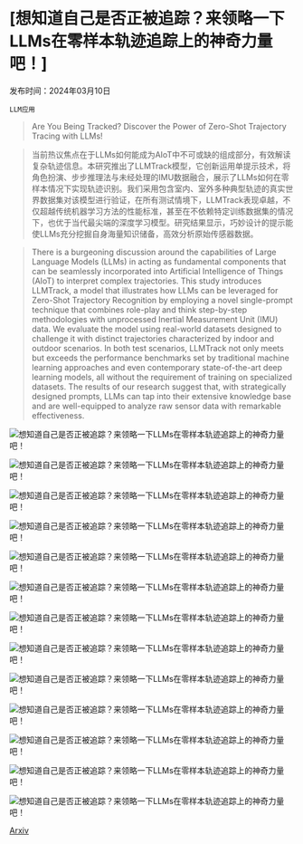 # [想知道自己是否正被追踪？来领略一下LLMs在零样本轨迹追踪上的神奇力量吧！]

发布时间：2024年03月10日

`LLM应用`

> Are You Being Tracked? Discover the Power of Zero-Shot Trajectory Tracing with LLMs!

> 当前热议焦点在于LLMs如何能成为AIoT中不可或缺的组成部分，有效解读复杂轨迹信息。本研究推出了LLMTrack模型，它创新运用单提示技术，将角色扮演、步步推理法与未经处理的IMU数据融合，展示了LLMs如何在零样本情况下实现轨迹识别。我们采用包含室内、室外多种典型轨迹的真实世界数据集对该模型进行验证，在所有测试情境下，LLMTrack表现卓越，不仅超越传统机器学习方法的性能标准，甚至在不依赖特定训练数据集的情况下，也优于当代最尖端的深度学习模型。研究结果显示，巧妙设计的提示能使LLMs充分挖掘自身海量知识储备，高效分析原始传感器数据。

> There is a burgeoning discussion around the capabilities of Large Language Models (LLMs) in acting as fundamental components that can be seamlessly incorporated into Artificial Intelligence of Things (AIoT) to interpret complex trajectories. This study introduces LLMTrack, a model that illustrates how LLMs can be leveraged for Zero-Shot Trajectory Recognition by employing a novel single-prompt technique that combines role-play and think step-by-step methodologies with unprocessed Inertial Measurement Unit (IMU) data. We evaluate the model using real-world datasets designed to challenge it with distinct trajectories characterized by indoor and outdoor scenarios. In both test scenarios, LLMTrack not only meets but exceeds the performance benchmarks set by traditional machine learning approaches and even contemporary state-of-the-art deep learning models, all without the requirement of training on specialized datasets. The results of our research suggest that, with strategically designed prompts, LLMs can tap into their extensive knowledge base and are well-equipped to analyze raw sensor data with remarkable effectiveness.

![想知道自己是否正被追踪？来领略一下LLMs在零样本轨迹追踪上的神奇力量吧！](../../../paper_images/2403.06201/x1.png)

![想知道自己是否正被追踪？来领略一下LLMs在零样本轨迹追踪上的神奇力量吧！](../../../paper_images/2403.06201/x2.png)

![想知道自己是否正被追踪？来领略一下LLMs在零样本轨迹追踪上的神奇力量吧！](../../../paper_images/2403.06201/x3.png)

![想知道自己是否正被追踪？来领略一下LLMs在零样本轨迹追踪上的神奇力量吧！](../../../paper_images/2403.06201/x4.png)

![想知道自己是否正被追踪？来领略一下LLMs在零样本轨迹追踪上的神奇力量吧！](../../../paper_images/2403.06201/x5.png)

![想知道自己是否正被追踪？来领略一下LLMs在零样本轨迹追踪上的神奇力量吧！](../../../paper_images/2403.06201/x6.png)

![想知道自己是否正被追踪？来领略一下LLMs在零样本轨迹追踪上的神奇力量吧！](../../../paper_images/2403.06201/x7.png)

![想知道自己是否正被追踪？来领略一下LLMs在零样本轨迹追踪上的神奇力量吧！](../../../paper_images/2403.06201/x8.png)

![想知道自己是否正被追踪？来领略一下LLMs在零样本轨迹追踪上的神奇力量吧！](../../../paper_images/2403.06201/x9.png)

![想知道自己是否正被追踪？来领略一下LLMs在零样本轨迹追踪上的神奇力量吧！](../../../paper_images/2403.06201/x10.png)

![想知道自己是否正被追踪？来领略一下LLMs在零样本轨迹追踪上的神奇力量吧！](../../../paper_images/2403.06201/x11.png)

![想知道自己是否正被追踪？来领略一下LLMs在零样本轨迹追踪上的神奇力量吧！](../../../paper_images/2403.06201/x12.png)

![想知道自己是否正被追踪？来领略一下LLMs在零样本轨迹追踪上的神奇力量吧！](../../../paper_images/2403.06201/x13.png)

[Arxiv](https://arxiv.org/abs/2403.06201)